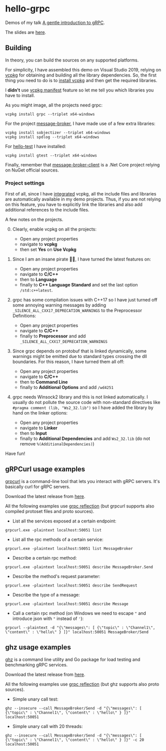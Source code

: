 # hello-grpc

Demos of my talk [A gentle introduction to gRPC](https://www.youtube.com/watch?v=uZUJOsR8pYM).

The slides are [here](https://github.com/ilpropheta/hello-grpc/blob/main/gRPC%2B%2B.pdf).

## Building

In theory, you can build the sources on any supported platforms.

For simplicity, I have assembled this demo on Visual Studio 2019, relying on [vcpkg](https://vcpkg.io/) for obtaining and building all the library dependencies. So, the first thing you need to do is to [install vcpkg](https://vcpkg.io/en/getting-started.html) and then get the required libraries.

I **didn't** use [vcpkg manifest](https://vcpkg.readthedocs.io/en/latest/users/manifests/) feature so let me tell you which libraries you have to install.

As you might image, all the projects need grpc:

```
vcpkg install grpc --triplet x64-windows
```

For the project [message-broker](https://github.com/ilpropheta/hello-grpc/tree/main/message-broker), I have made use of a few extra libraries:

```
vcpkg install sobjectizer --triplet x64-windows
vcpkg install spdlog --triplet x64-windows
```

For [hello-test](https://github.com/ilpropheta/hello-grpc/tree/main/hello-test) I have installed:

```
vcpkg install gtest --triplet x64-windows
```

Finally, remember that [message-broker-client](https://github.com/ilpropheta/hello-grpc/tree/main/message-broker-client) is a .Net Core project relying on NuGet official sources.

### Project settings

First of all, since I have [integrated](https://vcpkg.readthedocs.io/en/latest/examples/installing-and-using-packages/#vsmsbuild-project-user-wide-integration) vcpkg, all the include files and libraries are automatically available in my demo projects. Thus, if you are not relying on this feature, you have to explicitly link the libraries and also add additional references to the include files.

A few notes on the projects.

0. Clearly, enable vcpkg on all the projects:
    - Open any project properties
    - navigate to **vcpkg**
    - then set **Yes** on **Use Vcpkg**
  
1. Since I am an insane pirate 🏴‍☠️, I have turned the latest features on:
    - Open any project properties
    - navigate to **C/C++** 
    - then to **Language**
    - finally to **C++ Language Standard** and set the last option `/std:c++latest`.

2. grpc has some compilation issues with C++17 so I have just turned off some annoying warning messages by adding `_SILENCE_ALL_CXX17_DEPRECATION_WARNINGS` to the Preprocessor Definitions: 
    - Open any project properties
    - navigate to **C/C++**
    - finally to **Preprocessor** and add `_SILENCE_ALL_CXX17_DEPRECATION_WARNINGS`

3. Since grpc depends on protobuf that is linked dynamically, some warnings might be emitted due to standard types crossing the dll boundaries. For this reason, I have turned them all off:
    - Open any project properties
    - navigate to **C/C++**
    - then to **Command Line**
    - finally to **Additional Options** and add `/wd4251`

4. grpc needs Winsock2 library and this is not linked automatically. I usually do not pollute the source code with non-standard directives like `#pragma comment (lib, "Ws2_32.lib")` so I have added the library by hand on the linker options:
    - Open any project properties
    - navigate to **Linker**
    - then to **Input**
    - finally to **Additional Dependencies** and add `Ws2_32.lib` (do not remove `%(AdditionalDependencies)`)

Have fun!

## gRPCurl usage examples

[grpcurl](https://github.com/fullstorydev/grpcurl) is a command-line tool that lets you interact with gRPC servers. It's basically curl for gRPC servers.

Download the latest release from [here](https://github.com/fullstorydev/grpcurl/releases).

All the following examples use [grpc reflection](https://github.com/grpc/grpc/blob/master/doc/server-reflection.md) (but grpcurl supports also compiled protoset files and proto sources).

- List all the services exposed at a certain endpoint:

```
grpcurl.exe -plaintext localhost:50051 list
```

- List all the rpc methods of a certain service:

```
grpcurl.exe -plaintext localhost:50051 list MessageBroker
```

- Describe a certain rpc method:

```
grpcurl.exe -plaintext localhost:50051 describe MessageBroker.Send
```

- Describe the method's request parameter:

```
grpcurl.exe -plaintext localhost:50051 describe SendRequest
```

- Describe the type of a message:

```
grpcurl.exe -plaintext localhost:50051 describe Message
```

- Call a certain rpc method (on Windows we need to escape `"` and introduce json with `"` instead of `'`):

```
grpcurl --plaintext -d "{\"messages\": [ {\"topic\" : \"Channel1\", \"content\" : \"hello\" } ]}" localhost:50051 MessageBroker/Send
```

## ghz usage examples

[ghz](https://ghz.sh/docs/intro) is a command line utility and Go package for load testing and benchmarking gRPC services.

Download the latest release from [here](https://github.com/bojand/ghz/releases).

All the following examples use [grpc reflection](https://github.com/grpc/grpc/blob/master/doc/server-reflection.md) (but ghz supports also proto sources).

- Simple unary call test:

```
ghz --insecure --call MessageBroker/Send -d "{\"messages\": [ {\"topic\" : \"Channel1\", \"content\" : \"hello\" } ]}" localhost:50051
```

- Simple unary call with 20 threads:

```
ghz --insecure --call MessageBroker/Send -d "{\"messages\": [ {\"topic\" : \"Channel1\", \"content\" : \"hello\" } ]}" -c 20 localhost:50051
```

